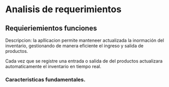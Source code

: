 # Analisis de requerimientos 

## Requieriemientos funciones 

Descripcion: la apllicacion permite manteneer actualizada la inormación del inventario, gestionando de manera eficiente el ingreso y salida de productos.

Cada vez que se registre una entrada o salida de del productos actualizara automaticamente el inventario en tiempo real. 

### Caracteristicas fundamentales. 
